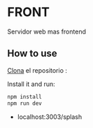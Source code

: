 # FRONT
Servidor web mas frontend

## How to use

[Clona](https://github.com/jpvalencia/front-splash.git) el repositorio :



Install it and run:

```bash
npm install
npm run dev
```

- localhost:3003/splash